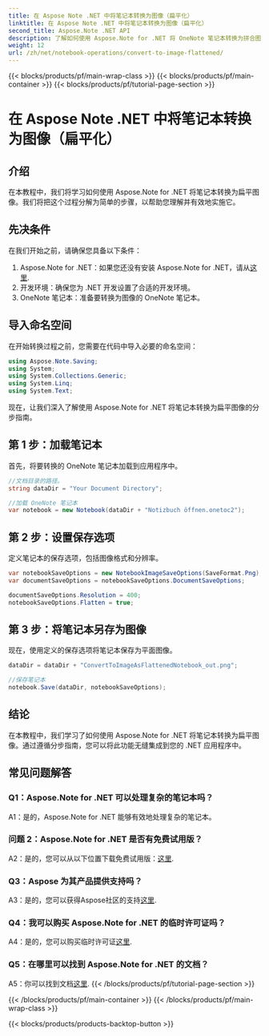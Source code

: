```yaml
---
title: 在 Aspose Note .NET 中将笔记本转换为图像（扁平化）
linktitle: 在 Aspose Note .NET 中将笔记本转换为图像（扁平化）
second_title: Aspose.Note .NET API
description: 了解如何使用 Aspose.Note for .NET 将 OneNote 笔记本转换为拼合图像。无缝集成的分步指南。
weight: 12
url: /zh/net/notebook-operations/convert-to-image-flattened/
---
```


{{< blocks/products/pf/main-wrap-class >}}
{{< blocks/products/pf/main-container >}}
{{< blocks/products/pf/tutorial-page-section >}}

# 在 Aspose Note .NET 中将笔记本转换为图像（扁平化）

## 介绍

在本教程中，我们将学习如何使用 Aspose.Note for .NET 将笔记本转换为扁平图像。我们将把这个过程分解为简单的步骤，以帮助您理解并有效地实施它。

## 先决条件

在我们开始之前，请确保您具备以下条件：

1.  Aspose.Note for .NET：如果您还没有安装 Aspose.Note for .NET，请从[这里](https://releases.aspose.com/note/net/).
2. 开发环境：确保您为 .NET 开发设置了合适的开发环境。
3. OneNote 笔记本：准备要转换为图像的 OneNote 笔记本。

## 导入命名空间

在开始转换过程之前，您需要在代码中导入必要的命名空间：

```csharp
using Aspose.Note.Saving;
using System;
using System.Collections.Generic;
using System.Linq;
using System.Text;
```

现在，让我们深入了解使用 Aspose.Note for .NET 将笔记本转换为扁平图像的分步指南。

## 第 1 步：加载笔记本

首先，将要转换的 OneNote 笔记本加载到应用程序中。

```csharp
//文档目录的路径。
string dataDir = "Your Document Directory";

//加载 OneNote 笔记本
var notebook = new Notebook(dataDir + "Notizbuch öffnen.onetoc2");
```

## 第 2 步：设置保存选项

定义笔记本的保存选项，包括图像格式和分辨率。

```csharp
var notebookSaveOptions = new NotebookImageSaveOptions(SaveFormat.Png);
var documentSaveOptions = notebookSaveOptions.DocumentSaveOptions;

documentSaveOptions.Resolution = 400;
notebookSaveOptions.Flatten = true;
```

## 第 3 步：将笔记本另存为图像

现在，使用定义的保存选项将笔记本保存为平面图像。

```csharp
dataDir = dataDir + "ConvertToImageAsFlattenedNotebook_out.png";

//保存笔记本
notebook.Save(dataDir, notebookSaveOptions);
```

## 结论

在本教程中，我们学习了如何使用 Aspose.Note for .NET 将笔记本转换为扁平图像。通过遵循分步指南，您可以将此功能无缝集成到您的 .NET 应用程序中。

## 常见问题解答

### Q1：Aspose.Note for .NET 可以处理复杂的笔记本吗？

A1：是的，Aspose.Note for .NET 能够有效地处理复杂的笔记本。

### 问题 2：Aspose.Note for .NET 是否有免费试用版？

 A2：是的，您可以从以下位置下载免费试用版：[这里](https://releases.aspose.com/).

### Q3：Aspose 为其产品提供支持吗？

 A3：是的，您可以获得Aspose社区的支持[这里](https://forum.aspose.com/c/note/28).

### Q4：我可以购买 Aspose.Note for .NET 的临时许可证吗？

 A4：是的，您可以购买临时许可证[这里](https://purchase.aspose.com/temporary-license/).

### Q5：在哪里可以找到 Aspose.Note for .NET 的文档？

 A5：你可以找到文档[这里](https://reference.aspose.com/note/net/).
{{< /blocks/products/pf/tutorial-page-section >}}

{{< /blocks/products/pf/main-container >}}
{{< /blocks/products/pf/main-wrap-class >}}

{{< blocks/products/products-backtop-button >}}
